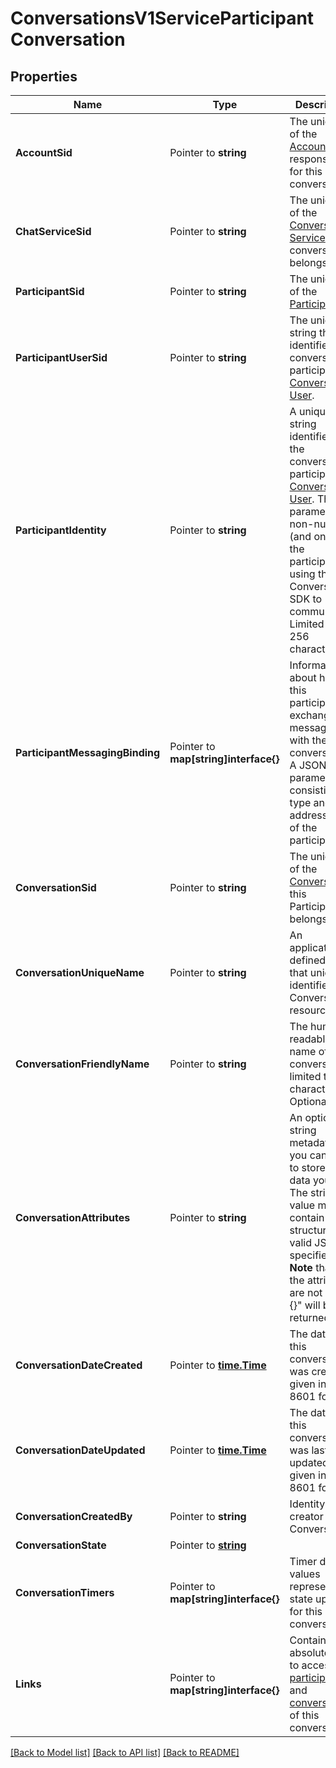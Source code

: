 # ConversationsV1ServiceParticipantConversation

## Properties

Name | Type | Description | Notes
------------ | ------------- | ------------- | -------------
**AccountSid** | Pointer to **string** | The unique ID of the [Account](https://www.twilio.com/docs/iam/api/account) responsible for this conversation. |
**ChatServiceSid** | Pointer to **string** | The unique ID of the [Conversation Service](https://www.twilio.com/docs/conversations/api/service-resource) this conversation belongs to. |
**ParticipantSid** | Pointer to **string** | The unique ID of the [Participant](https://www.twilio.com/docs/conversations/api/conversation-participant-resource). |
**ParticipantUserSid** | Pointer to **string** | The unique string that identifies the conversation participant as [Conversation User](https://www.twilio.com/docs/conversations/api/user-resource). |
**ParticipantIdentity** | Pointer to **string** | A unique string identifier for the conversation participant as [Conversation User](https://www.twilio.com/docs/conversations/api/user-resource). This parameter is non-null if (and only if) the participant is using the Conversations SDK to communicate. Limited to 256 characters. |
**ParticipantMessagingBinding** | Pointer to **map[string]interface{}** | Information about how this participant exchanges messages with the conversation. A JSON parameter consisting of type and address fields of the participant. |
**ConversationSid** | Pointer to **string** | The unique ID of the [Conversation](https://www.twilio.com/docs/conversations/api/conversation-resource) this Participant belongs to. |
**ConversationUniqueName** | Pointer to **string** | An application-defined string that uniquely identifies the Conversation resource. |
**ConversationFriendlyName** | Pointer to **string** | The human-readable name of this conversation, limited to 256 characters. Optional. |
**ConversationAttributes** | Pointer to **string** | An optional string metadata field you can use to store any data you wish. The string value must contain structurally valid JSON if specified.  **Note** that if the attributes are not set \"{}\" will be returned. |
**ConversationDateCreated** | Pointer to [**time.Time**](time.Time.md) | The date that this conversation was created, given in ISO 8601 format. |
**ConversationDateUpdated** | Pointer to [**time.Time**](time.Time.md) | The date that this conversation was last updated, given in ISO 8601 format. |
**ConversationCreatedBy** | Pointer to **string** | Identity of the creator of this Conversation. |
**ConversationState** | Pointer to [**string**](ServiceParticipantConversationEnumState.md) |  |
**ConversationTimers** | Pointer to **map[string]interface{}** | Timer date values representing state update for this conversation. |
**Links** | Pointer to **map[string]interface{}** | Contains absolute URLs to access the [participant](https://www.twilio.com/docs/conversations/api/conversation-participant-resource) and [conversation](https://www.twilio.com/docs/conversations/api/conversation-resource) of this conversation. |

[[Back to Model list]](../README.md#documentation-for-models) [[Back to API list]](../README.md#documentation-for-api-endpoints) [[Back to README]](../README.md)


